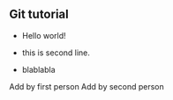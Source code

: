 Git tutorial
----


 * Hello world!

 * this is second line.

 * blablabla


 Add by first person
 Add by second person
